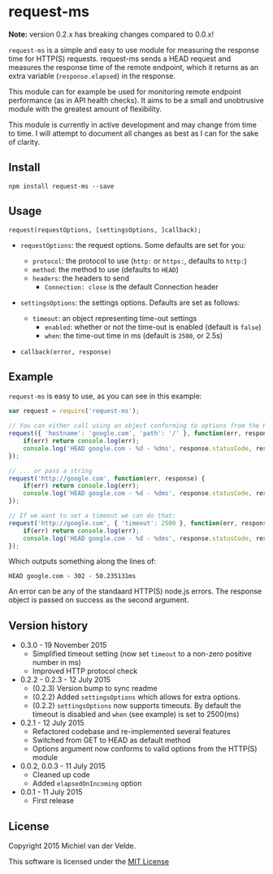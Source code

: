 # request-ms

**Note:** version 0.2.x has breaking changes compared to 0.0.x!

`request-ms` is a simple and easy to use module for measuring the response time for HTTP(S) requests. request-ms sends a HEAD request and measures the response time of the remote endpoint, which it returns as an extra variable (`response.elapsed`) in the response.

This module can for example be used for monitoring remote endpoint performance (as in API health checks). It aims to be a small and unobtrusive module with the greatest amount of flexibility.

This module is currently in active development and may change from time to time. I will attempt to document all changes as best as I can for the sake of clarity.

## Install

    npm install request-ms --save

## Usage

    request(requestOptions, [settingsOptions, ]callback);

* `requestOptions`: the request options. Some defaults are set for you:
  * `protocol`: the protocol to use (`http:` or `https:`, defaults to `http:`)
  * `method`: the method to use (defaults to `HEAD`)
  * `headers`: the headers to send
    * `Connection: close` is the default Connection header

* `settingsOptions`: the settings options. Defaults are set as follows:
  * `timeout`: an object representing time-out settings
    * `enabled`: whether or not the time-out is enabled (default is `false`)
    * `when`: the time-out time in ms (default is `2500`, or 2.5s)

* `callback(error, response)`

## Example

`request-ms` is easy to use, as you can see in this example:

```js
var request = require('request-ms');

// You can either call using an object conforming to options from the HTTP(S) module...
request({ 'hostname': 'google.com', 'path': '/' }, function(err, response) {
    if(err) return console.log(err);
    console.log('HEAD google.com - %d - %dms', response.statusCode, response.elapsed);
});

// ... or pass a string
request('http://google.com', function(err, response) {
    if(err) return console.log(err);
    console.log('HEAD google.com - %d - %dms', response.statusCode, response.elapsed);
});

// If we want to set a timeout we can do that:
request('http://google.com', { 'timeout': 2500 }, function(err, response) {
    if(err) return console.log(err);
    console.log('HEAD google.com - %d - %dms', response.statusCode, response.elapsed);
});
```
Which outputs something along the lines of:

    HEAD google.com - 302 - 50.235131ms

An error can be any of the standaard HTTP(S) node.js errors. The response object is passed on success as the second argument.

## Version history

* 0.3.0 - 19 November 2015
  * Simplified timeout setting (now set `timeout` to a non-zero positive number in ms)
  * Improved HTTP protocol check
* 0.2.2 - 0.2.3 - 12 July 2015
  * (0.2.3) Version bump to sync readme
  * (0.2.2) Added `settingsOptions` which allows for extra options.
  * (0.2.2) `settingsOptions` now supports timeouts. By default the timeout is disabled and `when` (see example) is set to 2500(ms)
* 0.2.1 - 12 July 2015
  * Refactored codebase and re-implemented several features
  * Switched from GET to HEAD as default method
  * Options argument now conforms to valid options from the HTTP(S) module
* 0.0.2, 0.0.3 - 11 July 2015
  * Cleaned up code
  * Added `elapsedOnIncoming` option
* 0.0.1 - 11 July 2015
  * First release

## License

Copyright 2015 Michiel van der Velde.

This software is licensed under the [MIT License](https://github.com/MichielvdVelde/request-ms/blob/master/LICENSE)
